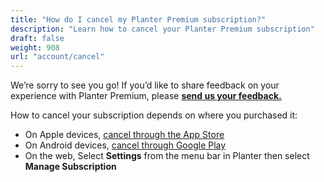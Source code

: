 ```yaml
---
title: "How do I cancel my Planter Premium subscription?"
description: "Learn how to cancel your Planter Premium subscription"
draft: false
weight: 908
url: "account/cancel"
---
```


We’re sorry to see you go! If you’d like to share feedback on your experience with Planter Premium, please [**send us your feedback.**](../../connect/contact-us/#send-feedback-contact-support)

How to cancel your subscription depends on where you purchased it:
- On Apple devices, [cancel through the App Store](https://support.apple.com/en-us/HT202039)
- On Android devices, [cancel through Google Play](https://support.google.com/googleplay/answer/7018481?co=GENIE.Platform%3DAndroid&oco=1)
- On the web, Select **Settings** from the menu bar in Planter then select **Manage Subscription**
